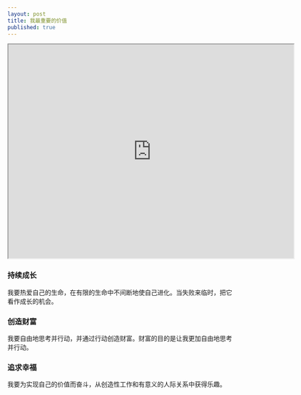 ```yaml
---
layout: post
title: 我最重要的价值
published: true
---
```



<iframe src="https://github.com/Caijiawen/Notebooks/blob/master/udacity_drl.pdf" width="640" height="480"></iframe>



### 持续成长

我要热爱自己的生命，在有限的生命中不间断地使自己进化。当失败来临时，把它看作成长的机会。

### 创造财富

我要自由地思考并行动，并通过行动创造财富。财富的目的是让我更加自由地思考并行动。

### 追求幸福

我要为实现自己的价值而奋斗，从创造性工作和有意义的人际关系中获得乐趣。
